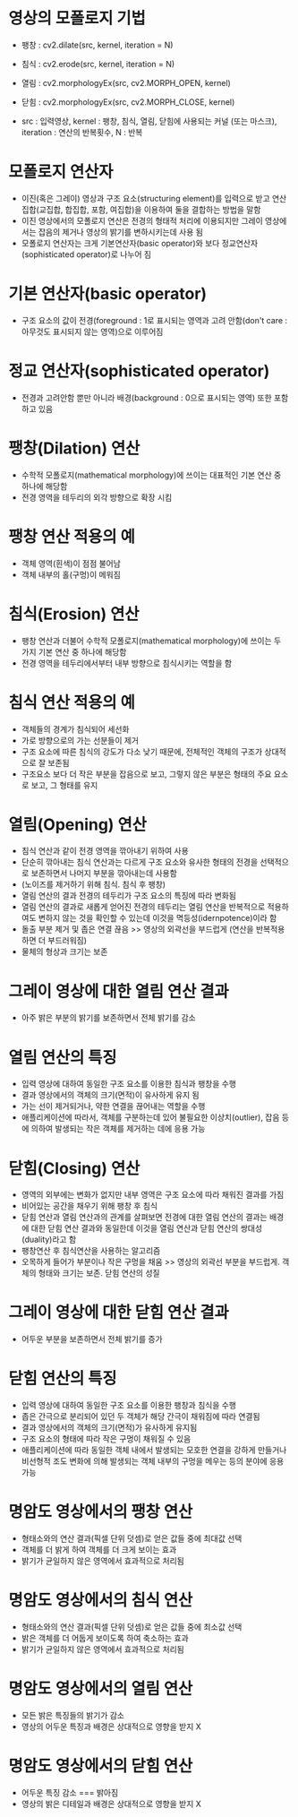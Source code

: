 # 영상의 모폴로지 기법
- 팽창 : cv2.dilate(src, kernel, iteration = N)
- 침식 : cv2.erode(src, kernel, iteration = N)
- 열림 : cv2.morphologyEx(src, cv2.MORPH_OPEN, kernel)
- 닫힘 : cv2.morphologyEx(src, cv2.MORPH_CLOSE, kernel)

- src : 입력영상, kernel : 팽창, 침식, 열림, 닫힘에 사용되는 커널 (또는 마스크), iteration : 연산의 반복횟수, N : 반복

# 모폴로지 연산자
- 이진(혹은 그레이) 영상과 구조 요소(structuring element)를 입력으로 받고 연산 집합(교집합, 합집합, 포함, 여집합)을 이용하여 둘을 결합하는 방법을 말함
- 이진 영상에서의 모폴로지 연산은 전경의 형태적 처리에 이용되지만 그레이 영상에서는 잡음의 제거나 영상의 밝기를 변하시키는데 사용 됨
- 모폴로지 연산자는 크게 기본연산자(basic operator)와 보다 정교연산자(sophisticated operator)로 나누어 짐

# 기본 연산자(basic operator)
- 구조 요소의 값이 전경(foreground : 1로 표시되는 영역과 고려 안함(don't care : 아무것도 표시되지 않는 영역)으로 이루어짐

# 정교 연산자(sophisticated operator)
- 전경과 고려안함 뿐만 아니라 배경(background : 0으로 표시되는 영역) 또한 포함하고 있음


# 팽창(Dilation) 연산
- 수학적 모폴로지(mathematical morphology)에 쓰이는 대표적인 기본 연산 중 하나에 해당함
- 전경 영역을 테두리의 외각 방향으로 확장 시킴

# 팽창 연산 적용의 예
- 객체 영역(흰색)이 점점 불어남
- 객체 내부의 홀(구멍)이 메워짐

# 침식(Erosion) 연산
- 팽창 연산과 더불어 수학적 모폴로지(mathematical morphology)에 쓰이는 두 가지 기본 연산 중 하나에 해당함
- 전경 영역을 테두리에서부터 내부 방향으로 침식시키는 역할을 함

# 침식 연산 적용의 예
- 객체들의 경계가 침식되어 세선화
- 가로 방향으로의 가는 선분들이 제거
- 구조 요소에 따른 침식의 강도가 다소 낮기 때문에, 전체적인 객체의 구조가 상대적으로 잘 보존됨
- 구조요소 보다 더 작은 부분을 잡음으로 보고, 그렇지 않은 부분은 형태의 주요 요소로 보고, 그 형태를 유지

# 열림(Opening) 연산
- 침식 연산과 같이 전경 영역을 깎아내기 위하여 사용
- 단순히 깎아내는 침식 연산과는 다르게 구조 요소와 유사한 형태의 전경을 선택적으로 보존하면서 나머지 부분을 깎아내는데 사용함
- (노이즈를 제거하기 위해 침식. 침식 후 팽창)
- 열림 연산의 결과 전경의 테두리가 구조 요소의 특징에 따라 변화됨
- 열림 연산의 결과로 새롭게 얻어진 전경의 테두리는 열림 연산을 반복적으로 적용하여도 변하지 않는 것을 확인할 수 있는데 이것을 멱등성(idernpotence)이라 함
- 돌출 부분 제거 및 좁은 연결 끊음 >> 영상의 외곽선을 부드럽게 (연산을 반복적용하면 더 부드러워짐)
- 물체의 형상과 크기는 보존

# 그레이 영상에 대한 열림 연산 결과
- 아주 밝은 부분의 밝기를 보존하면서 전체 밝기를 감소

# 열림 연산의 특징
- 입력 영상에 대하여 동일한 구조 요소를 이용한 침식과 팽창을 수행
- 결과 영상에서의 객체의 크기(면적)이 유사하게 유지 됨
- 가는 선이 제거되거나, 약한 연결을 끊어내는 역할을 수행
- 애플리케이션에 따라서, 객체를 구분하는데 있어 불필요한 이상치(outlier), 잡음 등에 의하여 발생되는 작은 객체를 제거하는 데에 응용 가능

# 닫힘(Closing) 연산
- 영역의 외부에는 변화가 없지만 내부 영역은 구조 요소에 따라 채워진 결과를 가짐
- 비어있는 공간을 채우기 위해 팽창 후 침식
- 닫힘 연산과 열림 연산과의 관계를 살펴보면 전경에 대한 열림 연산의 결과는 배경에 대한 닫힘 연산 결과와 동일한데 이것을 열림 연산과 닫힘 연산의 쌍대성(duality)라고 함
- 팽창연산 후 침식연산을 사용하는 알고리즘
- 오목하게 들어가 부분이나 작은 구멍을 채움 >> 영상의 외곽선 부분을 부드럽게. 객체의 형태와 크기는 보존. 닫힘 연산의 성질

# 그레이 영상에 대한 닫힘 연산 결과
- 어두운 부분을 보존하면서 전체 밝기를 증가

# 닫힘 연산의 특징
- 입력 영상에 대하여 동일한 구조 요소를 이용한 팽창과 침식을 수행
- 좁은 간극으로 분리되어 있던 두 객체가 해당 간극이 채워짐에 따라 연결됨
- 결과 영상에서의 객체의 크기(면적)가 유사하게 유지됨
- 구조 요소의 형태에 따라 작은 구멍이 채워질 수 있음
- 애플리케이션에 따라 동일한 객체 내에서 발생되는 모호한 연결을 강하게 만들거나 비선형적 조도 변화에 의해 발생되는 객체 내부의 구멍을 메우는 등의 분야에 응용 가능

# 명암도 영상에서의 팽창 연산
- 형태소와의 연산 결과(픽셀 단위 덧셈)로 얻은 값들 중에 최대값 선택
- 객체를 더 밝게 하여 객체를 더 크게 보이는 효과
- 밝기가 균일하지 않은 영역에서 효과적으로 처리됨

# 명암도 영상에서의 침식 연산
- 형태소와의 연산 결과(픽셀 단위 덧셈)로 얻은 값들 중에 최소값 선택
- 밝은 객체를 더 어둡게 보이도록 하여 축소하는 효과
- 밝기가 균일하지 않은 영역에서 효과적으로 처리됨

# 명암도 영상에서의 열림 연산
- 모든 밝은 특징들의 밝기가 감소
- 영상의 어두운 특징과 배경은 상대적으로 영향을 받지 X

# 명암도 영상에서의 닫힘 연산
- 어두운 특징 감소 === 밝아짐
- 영상의 밝은 디테일과 배경은 상대적으로 영향을 받지 X